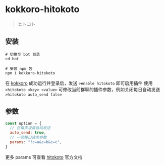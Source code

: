 # kokkoro-hitokoto

> ヒトコト

## 安装

``` shell
# 切换至 bot 目录
cd bot

# 安装 npm 包
npm i kokkoro-hitokoto
```

在 [kokkoro](https://github.com/kokkorojs/kokkoro) 成功运行并登录后，发送 `>enable hitokoto` 即可启用插件
使用 `>hitokoto <key> <value>` 可修改当前群聊的插件参数，例如关闭每日自动发送 `>hitokoto auto_send false`

## 参数

``` javascript
const option = {
  // 在每天凌晨自动发送
  auto_send: true,
  // 一言接口请求参数
  params: "?c=a&c=b&c=c",
}
```

更多 params 可查看 [hitokoto](https://developer.hitokoto.cn/sentence/#%E8%AF%B7%E6%B1%82%E5%8F%82%E6%95%B0) 官方文档